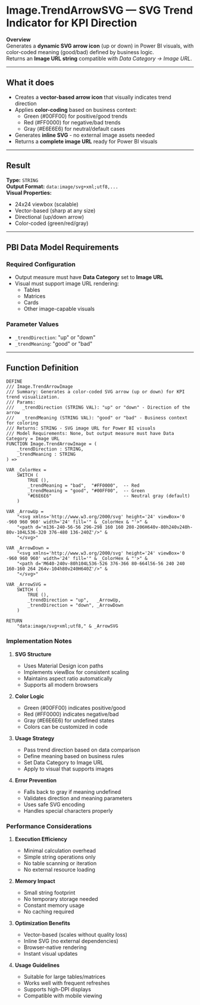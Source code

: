 # Image.TrendArrowSVG — SVG Trend Indicator for KPI Direction

**Overview**  
Generates a **dynamic SVG arrow icon** (up or down) in Power BI visuals, with color-coded meaning (good/bad) defined by business logic.  
Returns an **Image URL string** compatible with *Data Category → Image URL*.

---

## What it does
- Creates a **vector-based arrow icon** that visually indicates trend direction
- Applies **color-coding** based on business context:
  - Green (#00FF00) for positive/good trends
  - Red (#FF0000) for negative/bad trends
  - Gray (#E6E6E6) for neutral/default cases
- Generates **inline SVG** - no external image assets needed
- Returns a **complete image URL** ready for Power BI visuals

---

## Result
**Type:** `STRING`  
**Output Format:** `data:image/svg+xml;utf8,...`  
**Visual Properties:**
- 24x24 viewbox (scalable)
- Vector-based (sharp at any size)
- Directional (up/down arrow)
- Color-coded (green/red/gray)

---

## PBI Data Model Requirements

### Required Configuration
- Output measure must have **Data Category** set to **Image URL**
- Visual must support image URL rendering:
  - Tables
  - Matrices
  - Cards
  - Other image-capable visuals

### Parameter Values
- `_trendDirection`: "up" or "down"
- `_trendMeaning`: "good" or "bad"

---

## Function Definition
```dax
DEFINE
/// Image.TrendArrowImage
/// Summary: Generates a color-coded SVG arrow (up or down) for KPI trend visualization.
/// Params:
///   _trendDirection (STRING VAL): "up" or "down" - Direction of the arrow
///   _trendMeaning (STRING VAL): "good" or "bad" - Business context for coloring
/// Returns: STRING - SVG image URL for Power BI visuals
/// Model Requirements: None, but output measure must have Data Category = Image URL
FUNCTION Image.TrendArrowImage = (
    _trendDirection : STRING,
    _trendMeaning : STRING
) =>

VAR _ColorHex =
    SWITCH (
        TRUE (),
        _trendMeaning = "bad",  "#FF0000",  -- Red
        _trendMeaning = "good", "#00FF00",  -- Green
        "#E6E6E6"                           -- Neutral gray (default)
    )

VAR _ArrowUp =
    "<svg xmlns='http://www.w3.org/2000/svg' height='24' viewBox='0 -960 960 960' width='24' fill='" & _ColorHex & "'>" &
    "<path d='m136-240-56-56 296-298 160 160 208-206H640v-80h240v240h-80v-104L536-320 376-480 136-240Z'/>" &
    "</svg>"

VAR _ArrowDown =
    "<svg xmlns='http://www.w3.org/2000/svg' height='24' viewBox='0 -960 960 960' width='24' fill='" & _ColorHex & "'>" &
    "<path d='M640-240v-80h104L536-526 376-366 80-664l56-56 240 240 160-160 264 264v-104h80v240H640Z'/>" &
    "</svg>"

VAR _ArrowSVG =
    SWITCH (
        TRUE (),
        _trendDirection = "up",   _ArrowUp,
        _trendDirection = "down", _ArrowDown
    )

RETURN
    "data:image/svg+xml;utf8," & _ArrowSVG
```

### Implementation Notes

1. **SVG Structure**
   - Uses Material Design icon paths
   - Implements viewBox for consistent scaling
   - Maintains aspect ratio automatically
   - Supports all modern browsers

2. **Color Logic**
   - Green (#00FF00) indicates positive/good
   - Red (#FF0000) indicates negative/bad
   - Gray (#E6E6E6) for undefined states
   - Colors can be customized in code

3. **Usage Strategy**
   - Pass trend direction based on data comparison
   - Define meaning based on business rules
   - Set Data Category to Image URL
   - Apply to visual that supports images

4. **Error Prevention**
   - Falls back to gray if meaning undefined
   - Validates direction and meaning parameters
   - Uses safe SVG encoding
   - Handles special characters properly

### Performance Considerations

1. **Execution Efficiency**
   - Minimal calculation overhead
   - Simple string operations only
   - No table scanning or iteration
   - No external resource loading

2. **Memory Impact**
   - Small string footprint
   - No temporary storage needed
   - Constant memory usage
   - No caching required

3. **Optimization Benefits**
   - Vector-based (scales without quality loss)
   - Inline SVG (no external dependencies)
   - Browser-native rendering
   - Instant visual updates

4. **Usage Guidelines**
   - Suitable for large tables/matrices
   - Works well with frequent refreshes
   - Supports high-DPI displays
   - Compatible with mobile viewing
